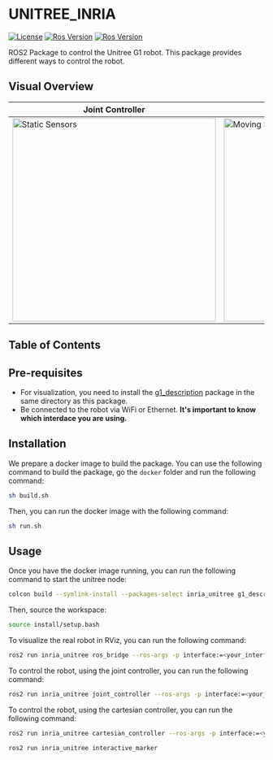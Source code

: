 # UNITREE_INRIA


[![License](https://img.shields.io/badge/License-BSD%203--Clause-blue.svg)](
https://opensource.org/licenses/BSD-3-Clause)
[![Ros Version](https://img.shields.io/badge/ROS1-Noetic-red)](
https://docs.ros.org/en/noetic/index.html)
[![Ros Version](https://img.shields.io/badge/ROS2-Humble-green)](
https://docs.ros.org/en/humble/index.html)

ROS2 Package to control the  Unitree G1 robot. This package provides different ways to control the robot.


## Visual Overview
| **Joint Controller** | **Cartesian Controller** |
|---------------------|--------------------|
| <img src="https://github.com/hucebot/inria_unitreeblob/main/images/joint_controller.gif" alt="Static Sensors" width="400"> | <img src="https://github.com/hucebot/inria_unitreeblob/main/images/cartesian_controller.gif" alt="Moving Sensors" width="400"> |

## Table of Contents

## Pre-requisites
- For visualization, you need to install the [g1_description](https://github.com/hucebot/g1_description) package in the same directory as this package.
- Be connected to the robot via WiFi or Ethernet. **It's important to know which interdace you are using.**

## Installation
We prepare a docker image to build the package. You can use the following command to build the package, go the `docker` folder and run the following command:

```bash
sh build.sh
```

Then, you can run the docker image with the following command:

```bash
sh run.sh
```

## Usage
Once you have the docker image running, you can run the following command to start the unitree node:

```bash
colcon build --symlink-install --packages-select inria_unitree g1_description
````

Then, source the workspace:

```bash
source install/setup.bash
```
To visualize the real robot in RViz, you can run the following command:

```bash
ros2 run inria_unitree ros_bridge --ros-args -p interface:=<your_interface>
```

To control the robot, using the joint controller, you can run the following command:
```bash
ros2 run inria_unitree joint_controller --ros-args -p interface:=<your_interface>
```
To control the robot, using the cartesian controller, you can run the following command:
```bash
ros2 run inria_unitree cartesian_controller --ros-args -p interface:=<your_interface>
```
```bash
ros2 run inria_unitree interactive_marker
```